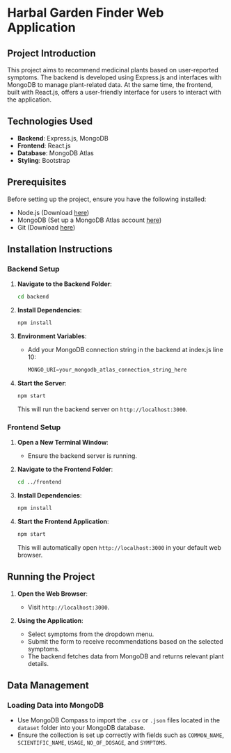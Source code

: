 # Harbal Garden Finder Web Application

## Project Introduction

This project aims to recommend medicinal plants based on user-reported symptoms. The backend is developed using Express.js and interfaces with MongoDB to manage plant-related data. At the same time, the frontend, built with React.js, offers a user-friendly interface for users to interact with the application.

## Technologies Used

- **Backend**: Express.js, MongoDB
- **Frontend**: React.js
- **Database**: MongoDB Atlas
- **Styling**: Bootstrap

## Prerequisites

Before setting up the project, ensure you have the following installed:
- Node.js (Download [here](https://nodejs.org/en/download/))
- MongoDB (Set up a MongoDB Atlas account [here](https://www.mongodb.com/cloud/atlas))
- Git (Download [here](https://git-scm.com/downloads))

## Installation Instructions

### Backend Setup

1. **Navigate to the Backend Folder**:
    ```bash
    cd backend
    ```

2. **Install Dependencies**:
    ```bash
    npm install
    ```

3. **Environment Variables**:
    - Add your MongoDB connection string in the backend at index.js line 10:
        ```js
        MONGO_URI=your_mongodb_atlas_connection_string_here
        ```

4. **Start the Server**:
    ```bash
    npm start
    ```
    This will run the backend server on `http://localhost:3000`.

### Frontend Setup

1. **Open a New Terminal Window**:
    - Ensure the backend server is running.

2. **Navigate to the Frontend Folder**:
    ```bash
    cd ../frontend
    ```

3. **Install Dependencies**:
    ```bash
    npm install
    ```

4. **Start the Frontend Application**:
    ```bash
    npm start
    ```
    This will automatically open `http://localhost:3000` in your default web browser.

## Running the Project

1. **Open the Web Browser**:
    - Visit `http://localhost:3000`.

2. **Using the Application**:
    - Select symptoms from the dropdown menu.
    - Submit the form to receive recommendations based on the selected symptoms.
    - The backend fetches data from MongoDB and returns relevant plant details.

## Data Management

### Loading Data into MongoDB

- Use MongoDB Compass to import the `.csv` or `.json` files located in the `dataset` folder into your MongoDB database.
- Ensure the collection is set up correctly with fields such as `COMMON_NAME`, `SCIENTIFIC_NAME`, `USAGE`, `NO_OF_DOSAGE`, and `SYMPTOMS`.
